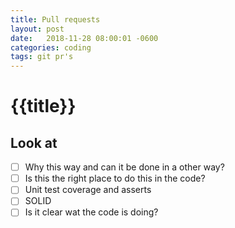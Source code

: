 ```yaml
---
title: Pull requests
layout: post
date:   2018-11-28 08:00:01 -0600
categories: coding
tags: git pr's
---
```

# {{title}}

## Look at

- [ ] Why this way and can it be done in a other way?
- [ ] Is this the right place to do this in the code?
- [ ] Unit test coverage and asserts
- [ ] SOLID
- [ ] Is it clear wat the code is doing?